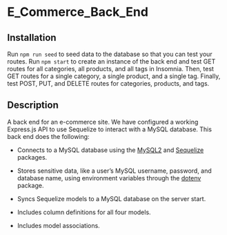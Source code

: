 # E_Commerce_Back_End

## Installation

Run `npm run seed` to seed data to the database so that you can test your routes. Run `npm start` to create an instance of the back end and test GET routes for all categories, all products, and all tags in Insomnia. Then, test GET routes for a single category, a single product, and a single tag. Finally, test POST, PUT, and DELETE routes for categories, products, and tags.

## Description

A back end for an e-commerce site. We have configured a working Express.js API to use Sequelize to interact with a MySQL database. This back end does the following:

- Connects to a MySQL database using the [MySQL2](https://www.npmjs.com/package/mysql) and [Sequelize](https://www.npmjs.com/package/sequelize) packages.

- Stores sensitive data, like a user’s MySQL username, password, and database name, using environment variables through the [dotenv](https://www.npmjs.com/package/dotenv) package.

- Syncs Sequelize models to a MySQL database on the server start.

- Includes column definitions for all four models.

- Includes model associations.
